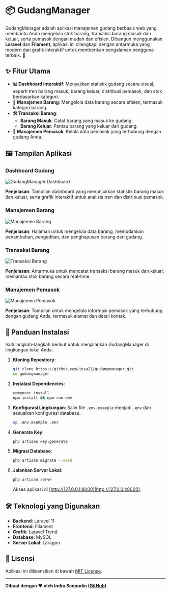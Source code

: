 # 📦 GudangManager

GudangManager adalah aplikasi manajemen gudang berbasis web yang membantu Anda mengelola stok barang, transaksi barang masuk dan keluar, serta pemasok dengan mudah dan efisien. Dibangun menggunakan **Laravel** dan **Filament**, aplikasi ini dilengkapi dengan antarmuka yang modern dan grafik interaktif untuk memberikan pengalaman pengguna terbaik. 🎉

## ✨ Fitur Utama

-   **📊 Dashboard Interaktif**: Menyajikan statistik gudang secara visual, seperti tren barang masuk, barang keluar, distribusi pemasok, dan stok berdasarkan kategori.
-   **📂 Manajemen Barang**: Mengelola data barang secara efisien, termasuk kategori barang.
-   **🛠️ Transaksi Barang**:
    -   **Barang Masuk**: Catat barang yang masuk ke gudang.
    -   **Barang Keluar**: Pantau barang yang keluar dari gudang.
-   **🤝 Manajemen Pemasok**: Kelola data pemasok yang terhubung dengan gudang Anda.

## 🖼️ Tampilan Aplikasi

### Dashboard Gudang

![GudangManager Dashboard](./images/dashboard_screenshot.png)

**Penjelasan**: Tampilan dashboard yang menunjukkan statistik barang masuk dan keluar, serta grafik interaktif untuk analisis tren dan distribusi pemasok.

### Manajemen Barang

![Manajemen Barang](./images/barang_screenshot.png)

**Penjelasan**: Halaman untuk mengelola data barang, memudahkan penambahan, pengeditan, dan penghapusan barang dari gudang.

### Transaksi Barang

![Transaksi Barang](./images/transaksi_screenshot.png)

**Penjelasan**: Antarmuka untuk mencatat transaksi barang masuk dan keluar, memantau stok barang secara real-time.

### Manajemen Pemasok

![Manajemen Pemasok](./images/pemasok_screenshot.png)

**Penjelasan**: Tampilan untuk mengelola informasi pemasok yang terhubung dengan gudang Anda, termasuk alamat dan detail kontak.

## 🚀 Panduan Instalasi

Ikuti langkah-langkah berikut untuk menjalankan GudangManager di lingkungan lokal Anda:

1. **Kloning Repository**:

    ```bash
    git clone https://github.com/insa21/gudangmanager.git
    cd gudangmanager
    ```

2. **Instalasi Dependencies**:

    ```bash
    composer install
    npm install && npm run dev
    ```

3. **Konfigurasi Lingkungan**:
   Salin file `.env.example` menjadi `.env` dan sesuaikan konfigurasi database.

    ```bash
    cp .env.example .env
    ```

4. **Generate Key**:

    ```bash
    php artisan key:generate
    ```

5. **Migrasi Database**:

    ```bash
    php artisan migrate --seed
    ```

6. **Jalankan Server Lokal**:
    ```bash
    php artisan serve
    ```
    Akses aplikasi di [http://127.0.0.1:8000](http://127.0.0.1:8000).

## 🛠️ Teknologi yang Digunakan

-   **Backend**: Laravel 11
-   **Frontend**: Filament
-   **Grafik**: Laravel Trend
-   **Database**: MySQL
-   **Server Lokal**: Laragon

## 📝 Lisensi

Aplikasi ini dilisensikan di bawah [MIT License](./LICENSE).

---

**Dibuat dengan ❤️ oleh Indra Saepudin ([GitHub](https://github.com/insa21))**
